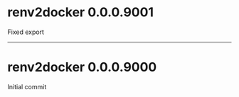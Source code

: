 # renv2docker 0.0.0.9001

Fixed export

--------------------------------------------------------------------------------

# renv2docker 0.0.0.9000

Initial commit
